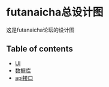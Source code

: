 # futanaicha总设计图
这是futanaicha论坛的设计图

## Table of contents
+ [UI]()
+ [数据库](/database.md)
+ [api接口](/api.md)